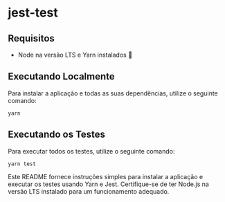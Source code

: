 # jest-test

## Requisitos

- Node na versão LTS e Yarn instalados 🚀

## Executando Localmente

Para instalar a aplicação e todas as suas dependências, utilize o seguinte comando:

```
yarn
```

## Executando os Testes

Para executar todos os testes, utilize o seguinte comando:

```
yarn test
```

Este README fornece instruções simples para instalar a aplicação e executar os testes usando Yarn e Jest. Certifique-se de ter Node.js na versão LTS instalado para um funcionamento adequado.
